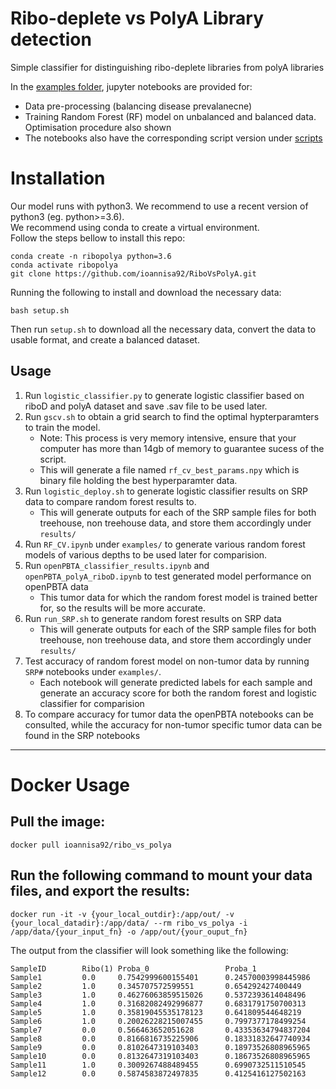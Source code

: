# Ribo-deplete vs PolyA Library detection

Simple classifier for distinguishing ribo-deplete libraries from polyA libraries

In the [examples folder](https://github.com/ioannisa92/RiboVsPolyA/tree/master/examples), jupyter notebooks are provided for:
  * Data pre-processing (balancing disease prevalanecne)
  * Training Random Forest (RF) model on unbalanced and balanced data. Optimisation procedure also shown
  * The notebooks also have the corresponding script version under [scripts](https://github.com/ioannisa92/RiboVsPolyA/tree/master/scripts)

# Installation
Our model runs with python3. We recommend to use a recent version of python3 (eg. python>=3.6). \
We recommend using conda to create a virtual environment. \
Follow the steps bellow to install this repo:

```
conda create -n ribopolya python=3.6
conda activate ribopolya
git clone https://github.com/ioannisa92/RiboVsPolyA.git
```

Running the following to install and download the necessary data:
```
bash setup.sh
```
Then run `setup.sh` to download all the necessary data, convert the data to usable format, and create a balanced dataset.

## Usage
1. Run `logistic_classifier.py` to generate logistic classifier based on riboD and polyA dataset and save .sav file to be used later.
2. Run `gscv.sh` to obtain a grid search to find the optimal hypterparamters to train the model.
    * Note: This process is very memory intensive, ensure that your computer has more than 14gb of memory to guarantee sucess of the script.
    * This will generate a file named `rf_cv_best_params.npy` which is binary file holding the best hyperparamter data.
3. Run `logistic_deploy.sh` to generate logistic classifier results on SRP data to compare random forest results to.
   * This will generate outputs for each of the SRP sample files for both treehouse, non treehouse data, and store them accordingly under `results/`
4. Run `RF_CV.ipynb` under `examples/` to generate various random forest models of various depths to be used later for comparision.
5. Run `openPBTA_classifier_results.ipynb` and `openPBTA_polyA_riboD.ipynb`  to test generated model performance on openPBTA data
    * This tumor data for which the random forest model is trained better for, so the results will be more accurate.
6. Run `run_SRP.sh` to generate random forest results on SRP data
   * This will generate outputs for each of the SRP sample files for both treehouse, non treehouse data, and store them accordingly under `results/`
7. Test accuracy of random forest model on non-tumor data by running `SRP#` notebooks under `examples/`.
    * Each notebook will generate predicted labels for each sample and generate an accuracy score for both the random forest and logistic classifier for comparision
8. To compare accuracy for tumor data the openPBTA notebooks can be consulted, while the accuracy for non-tumor specific tumor data can be found in the SRP notebooks
---

# Docker Usage

## Pull the image:

```
docker pull ioannisa92/ribo_vs_polya
```

## Run the following command to mount your data files, and export the results:

```
docker run -it -v {your_local_outdir}:/app/out/ -v {your_local_datadir}:/app/data/ --rm ribo_vs_polya -i /app/data/{your_input_fn} -o /app/out/{your_ouput_fn}
```
The output from the classifier will look something like the following:
```
SampleID        Ribo(1) Proba_0                 Proba_1
Sample1         0.0     0.7542999600155401      0.24570003998445986
Sample2         1.0     0.345707572599551       0.654292427400449
Sample3         1.0     0.46276063859515026     0.5372393614048496
Sample4         1.0     0.31682082492996877     0.6831791750700313
Sample5         1.0     0.35819045535178123     0.641809544648219
Sample6         1.0     0.20026228215007455     0.7997377178499254
Sample7         0.0     0.566463652051628       0.43353634794837204
Sample8         0.0     0.8166816735225906      0.18331832647740934
Sample9         0.0     0.8102647319103403      0.18973526808965965
Sample10        0.0     0.8132647319103403      0.18673526808965965
Sample11        1.0     0.3009267488489455      0.6990732511510545
Sample12        0.0     0.5874583872497835      0.4125416127502163
```
